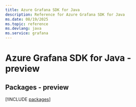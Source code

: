```yaml
---
title: Azure Grafana SDK for Java
description: Reference for Azure Grafana SDK for Java
ms.date: 08/19/2025
ms.topic: reference
ms.devlang: java
ms.service: grafana
---
```

# Azure Grafana SDK for Java - preview
## Packages - preview
[!INCLUDE [packages](grafana-index.md)]